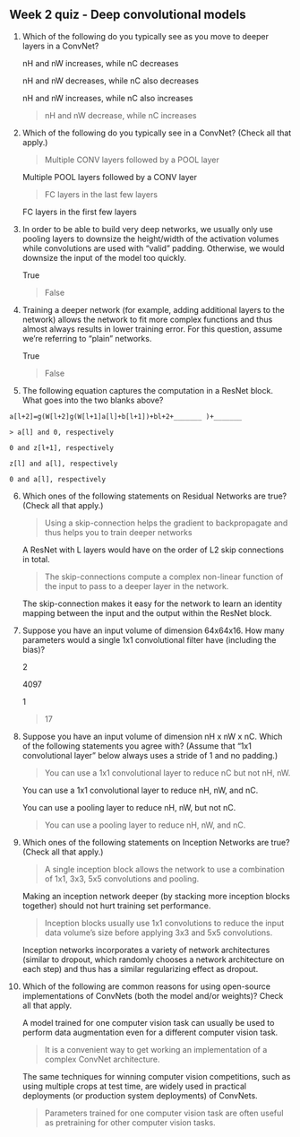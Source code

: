 ## Week 2 quiz - Deep convolutional models

1. Which of the following do you typically see as you move to deeper layers in a ConvNet?

	nH and nW increases, while nC decreases

	nH and nW decreases, while nC also decreases

	nH and nW increases, while nC also increases

	> nH and nW decrease, while nC increases

2. Which of the following do you typically see in a ConvNet? (Check all that apply.)

	> Multiple CONV layers followed by a POOL layer

	Multiple POOL layers followed by a CONV layer

	> FC layers in the last few layers

	FC layers in the first few layers

3. In order to be able to build very deep networks, we usually only use pooling layers to downsize the height/width of the activation volumes while convolutions are used with “valid” padding. Otherwise, we would downsize the input of the model too quickly.

	True

	> False

4. Training a deeper network (for example, adding additional layers to the network) allows the network to fit more complex functions and thus almost always results in lower training error. For this question, assume we’re referring to “plain” networks.

	True

	> False

5. The following equation captures the computation in a ResNet block. What goes into the two blanks above?
```
a[l+2]=g(W[l+2]g(W[l+1]a[l]+b[l+1])+bl+2+_______ )+_______
```
	> a[l] and 0, respectively

	0 and z[l+1], respectively

	z[l] and a[l], respectively

	0 and a[l], respectively

6. Which ones of the following statements on Residual Networks are true? (Check all that apply.)

	> Using a skip-connection helps the gradient to backpropagate and thus helps you to train deeper networks

	A ResNet with L layers would have on the order of L2 skip connections in total.

	> The skip-connections compute a complex non-linear function of the input to pass to a deeper layer in the network.

	The skip-connection makes it easy for the network to learn an identity mapping between the input and the output within the ResNet block.

7. Suppose you have an input volume of dimension 64x64x16. How many parameters would a single 1x1 convolutional filter have (including the bias)?

	2

	4097

	1

	> 17

8. Suppose you have an input volume of dimension nH x nW x nC. Which of the following statements you agree with? (Assume that “1x1 convolutional layer” below always uses a stride of 1 and no padding.)

	> You can use a 1x1 convolutional layer to reduce nC but not nH, nW.

	You can use a 1x1 convolutional layer to reduce nH, nW, and nC.

	You can use a pooling layer to reduce nH, nW, but not nC.

	> You can use a pooling layer to reduce nH, nW, and nC.

9. Which ones of the following statements on Inception Networks are true? (Check all that apply.)

	> A single inception block allows the network to use a combination of 1x1, 3x3, 5x5 convolutions and pooling.

	Making an inception network deeper (by stacking more inception blocks together) should not hurt training set performance.

	> Inception blocks usually use 1x1 convolutions to reduce the input data volume’s size before applying 3x3 and 5x5 convolutions.

	Inception networks incorporates a variety of network architectures (similar to dropout, which randomly chooses a network architecture on each step) and thus has a similar regularizing effect as dropout.

10. Which of the following are common reasons for using open-source implementations of ConvNets (both the model and/or weights)? Check all that apply.

	A model trained for one computer vision task can usually be used to perform data augmentation even for a different computer vision task.

	> It is a convenient way to get working an implementation of a complex ConvNet architecture.

	The same techniques for winning computer vision competitions, such as using multiple crops at test time, are widely used in practical deployments (or production system deployments) of ConvNets.

	> Parameters trained for one computer vision task are often useful as pretraining for other computer vision tasks.
